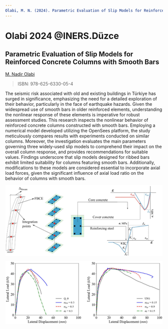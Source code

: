 ```yaml
---
Olabi, M. N. (2024). Parametric Evaluation of Slip Models for Reinforced Concrete Columns with Smooth Bars. In 5th International Engineering Research Symposium: Proceeding Book (pp. 128–136). Düzce University.
---
```


Olabi 2024 @INERS.Düzce
===

Parametric Evaluation of Slip Models for Reinforced Concrete Columns with Smooth Bars
---

[M. Nadir Olabi](https://scholar.google.com/citations?user=w6WuU8sAAAAJ&hl=en&oi=ao)

> ISBN: 978-625-6330-05-4

The seismic risk associated with old and existing buildings in Türkiye has surged in significance, emphasizing the need for a detailed exploration of their behavior, particularly in the face of earthquake hazards. Given the widespread use of smooth bars in older reinforced elements, understanding the nonlinear response of these elements is imperative for robust assessment studies. This research inspects the nonlinear behavior of reinforced concrete columns constructed with smooth bars. Employing a numerical model developed utilizing the OpenSees platform, the study meticulously compares results with experiments conducted on similar columns. Moreover, the investigation evaluates the main parameters governing three widely-used slip models to comprehend their impact on the overall column response, and provides recommendations for suitable values. Findings underscore that slip models designed for ribbed bars exhibit limited suitability for columns featuring smooth bars. Additionally, modifications to these models are considered essential to incorporate axial load forces, given the significant influence of axial load ratio on the behavior of columns with smooth bars.

![Fig. 5](vx_images/532472643058832.png "Fig. 5. Fiber Beam-Column Element Model using the forceBeamColumn, and Material Models assigned to fibers")


![Fig. 7](vx_images/51224664595949.png "Fig. 7. Experimental vs numerical utilizing slip model")
